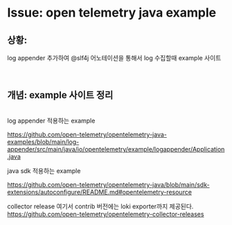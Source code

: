 <!--
author: Dailyscat
purpose: issue arrange
rules:
 (1) 헤더와 문단사이
    <br/>
    <br/>
 (2) 코드가 작성되는 부분은 >로 정리
 (3) 참조는 해당 내용 바로 아래
    <br/>
    <br/>
 (4) 명령어는 bold
 (5) 방안은 ## 안의 과정은 ###
-->

# Issue: open telemetry java example

## 상황:
log appender 추가하여 @slf4j 어노테이션을 통해서 log 수집할때 example 사이트

<br/>

## 개념: example 사이트 정리

<br/>
  log appender 적용하는 example

  https://github.com/open-telemetry/opentelemetry-java-examples/blob/main/log-appender/src/main/java/io/opentelemetry/example/logappender/Application.java

  java sdk 적용하는 example

  https://github.com/open-telemetry/opentelemetry-java/blob/main/sdk-extensions/autoconfigure/README.md#opentelemetry-resource

  collector release
  여기서 contrib 버전에는 loki exporter까지 제공된다.
  https://github.com/open-telemetry/opentelemetry-collector-releases

<br/>
<br/>
<br/>
